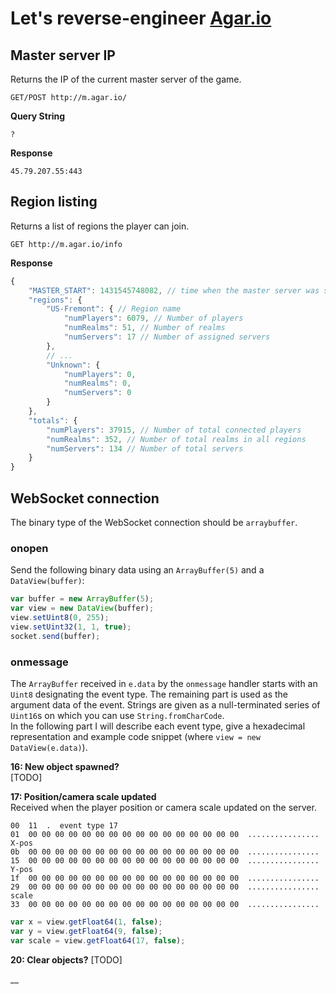 Let's reverse-engineer [Agar.io](http://agar.io)
================================================


Master server IP
----------------
Returns the IP of the current master server of the game.

`GET/POST http://m.agar.io/`

__Query String__
```
?
```

__Response__
```
45.79.207.55:443
```


Region listing
---------------
Returns a list of regions the player can join.

`GET http://m.agar.io/info`

__Response__
```javascript
{
    "MASTER_START": 1431545748082, // time when the master server was started
    "regions": {
        "US-Fremont": { // Region name
            "numPlayers": 6079, // Number of players
            "numRealms": 51, // Number of realms
            "numServers": 17 // Number of assigned servers
        },
        // ...
        "Unknown": {
            "numPlayers": 0,
            "numRealms": 0,
            "numServers": 0
        }
    },
    "totals": {
        "numPlayers": 37915, // Number of total connected players
        "numRealms": 352, // Number of total realms in all regions
        "numServers": 134 // Number of total servers
    }
}
```


WebSocket connection
--------------------
The binary type of the WebSocket connection should be `arraybuffer`.

### onopen
Send the following binary data using an `ArrayBuffer(5)` and a
`DataView(buffer)`:
```javascript
var buffer = new ArrayBuffer(5);
var view = new DataView(buffer);
view.setUint8(0, 255);
view.setUint32(1, 1, true);
socket.send(buffer);
```

### onmessage
The `ArrayBuffer` received in `e.data` by the `onmessage` handler starts with
an `Uint8` designating the event type. The remaining part is used as the
argument data of the event. Strings are given as a null-terminated series of
`Uint16`s on which you can use `String.fromCharCode`.  
In the following part I will describe each event type, give a hexadecimal
representation and example code snippet (where `view = new DataView(e.data)`).

__16: New object spawned?__  
[TODO]

__17: Position/camera scale updated__  
Received when the player position or camera scale updated on the server.

```
00  11  .  event type 17
01  00 00 00 00 00 00 00 00 00 00 00 00 00 00 00 00  ................  X-pos
0b  00 00 00 00 00 00 00 00 00 00 00 00 00 00 00 00  ................
15  00 00 00 00 00 00 00 00 00 00 00 00 00 00 00 00  ................  Y-pos
1f  00 00 00 00 00 00 00 00 00 00 00 00 00 00 00 00  ................
29  00 00 00 00 00 00 00 00 00 00 00 00 00 00 00 00  ................  scale
33  00 00 00 00 00 00 00 00 00 00 00 00 00 00 00 00  ................
```
```javascript
var x = view.getFloat64(1, false);
var y = view.getFloat64(9, false);
var scale = view.getFloat64(17, false);
```

__20: Clear objects?__
[TODO]

__